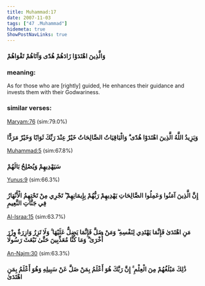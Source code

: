 ```yaml
---
title: Muhammad:17
date: 2007-11-03
tags: ["47 .Muhammad"]
hidemeta: true 
ShowPostNavLinks: true 
---
```

### وَالَّذِينَ اهْتَدَوْا زَادَهُمْ هُدًى وَآتَاهُمْ تَقْوَاهُمْ
### meaning: 
As for those who are [rightly] guided, He enhances their guidance and invests them with their Godwariness.
### similar verses: 

[Maryam:76](/19/76) (sim:79.0%)

### وَيَزِيدُ اللَّهُ الَّذِينَ اهْتَدَوْا هُدًى ۗ وَالْبَاقِيَاتُ الصَّالِحَاتُ خَيْرٌ عِنْدَ رَبِّكَ ثَوَابًا وَخَيْرٌ مَرَدًّا

[Muhammad:5](/47/5) (sim:67.8%)

### سَيَهْدِيهِمْ وَيُصْلِحُ بَالَهُمْ

[Yunus:9](/10/9) (sim:66.3%)

### إِنَّ الَّذِينَ آمَنُوا وَعَمِلُوا الصَّالِحَاتِ يَهْدِيهِمْ رَبُّهُمْ بِإِيمَانِهِمْ ۖ تَجْرِي مِنْ تَحْتِهِمُ الْأَنْهَارُ فِي جَنَّاتِ النَّعِيمِ

[Al-Israa:15](/17/15) (sim:63.7%)

### مَنِ اهْتَدَىٰ فَإِنَّمَا يَهْتَدِي لِنَفْسِهِ ۖ وَمَنْ ضَلَّ فَإِنَّمَا يَضِلُّ عَلَيْهَا ۚ وَلَا تَزِرُ وَازِرَةٌ وِزْرَ أُخْرَىٰ ۗ وَمَا كُنَّا مُعَذِّبِينَ حَتَّىٰ نَبْعَثَ رَسُولًا

[An-Najm:30](/53/30) (sim:63.3%)

### ذَٰلِكَ مَبْلَغُهُمْ مِنَ الْعِلْمِ ۚ إِنَّ رَبَّكَ هُوَ أَعْلَمُ بِمَنْ ضَلَّ عَنْ سَبِيلِهِ وَهُوَ أَعْلَمُ بِمَنِ اهْتَدَىٰ

